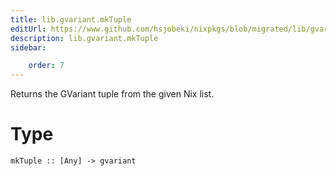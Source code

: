 ```yaml
---
title: lib.gvariant.mkTuple
editUrl: https://www.github.com/hsjobeki/nixpkgs/blob/migrated/lib/gvariant.nix#L241C13
description: lib.gvariant.mkTuple
sidebar:

    order: 7
---
```


Returns the GVariant tuple from the given Nix list.

# Type

```
mkTuple :: [Any] -> gvariant
```



